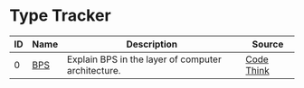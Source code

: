 # Type Tracker
|ID|Name|Description|Source|
|-|-|-|-|
|0|[BPS][0]|Explain BPS in the layer of computer architecture.|[Code Think][src-0]||


[0]: ../img/img-00000.png

[src-0]: https://www.codethink.co.uk/articles/2019/gluing-hardware-and-software-board-support-packages-bsps/